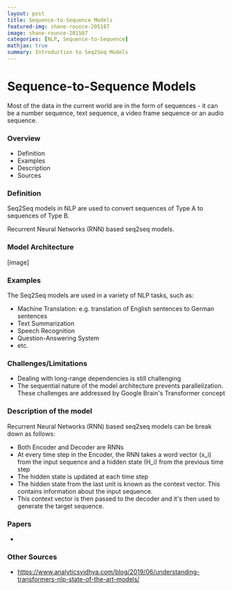 ```yaml
---
layout: post
title: Sequence-to-Sequence Models
featured-img: shane-rounce-205187
image: shane-rounce-201587
categories: [NLP, Sequence-to-Sequence]
mathjax: true
summary: Introduction to Seq2Seq Models
---
```



# Sequence-to-Sequence Models
Most of the data in the current world are in the form of sequences -
it can be a number sequence, text sequence, a video frame sequence or an audio sequence.

### Overview
- Definition
- Examples
- Description
- Sources


### Definition
Seq2Seq models in NLP are used to convert sequences of Type A to sequences of Type B.

Recurrent Neural Networks (RNN) based seq2seq models.


### Model Architecture
[image]

### Examples
The Seq2Seq models are used in a variety of NLP tasks, such as:

- Machine Translation: e.g. translation of English sentences to German sentences
- Text Summarization
- Speech Recognition
- Question-Answering System
- etc.

### Challenges/Limitations

- Dealing with long-range dependencies is still challenging
- The sequential nature of the model architecture prevents parallelization.
These challenges are addressed by Google Brain's Transformer concept

### Description of the model
Recurrent Neural Networks (RNN) based seq2seq models can be break down as follows:

- Both Encoder and Decoder are RNNs
- At every time step in the Encoder, the RNN takes a word vector (x_i) from the input sequence
and a hidden state (H_i) from the previous time step
- The hidden state is updated at each time step
- The hidden state from the last unit is known as the context vector.
This contains information about the input sequence.
- This context vector is then passed to the decoder and it's then used to generate the target sequence.


### Papers
-

### Other Sources
- https://www.analyticsvidhya.com/blog/2019/06/understanding-transformers-nlp-state-of-the-art-models/